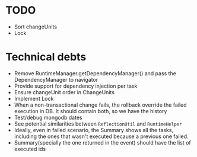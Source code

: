 
# TODO
- Sort changeUnits
- Lock

# Technical debts
- Remove RuntimeManager.getDependencyManager() and pass the DependencyManager to navigator
- Provide support for dependency injection per task
- Ensure changeUnit order in ChangeUnits
- Implement Lock
- When a non-transactional change fails, the rollback override the failed execution in DB. 
  It should contain both, so we have the history
- Test/debug mongodb dates
- See potential similarities between `ReflectionUtil` and `RuntimeHelper`
- Ideally, even in failed scenario, the Summary shows all the tasks, including the ones that wasn't executed because a
  previous one failed.
- Summary(specially the one returned in the event) should have the list of executed ids
